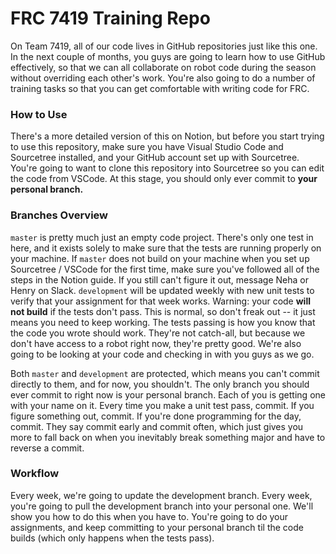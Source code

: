 # FRC 7419 Training Repo
On Team 7419, all of our code lives in GitHub repositories just like this one. In the next couple of months, you guys are going to learn how to use GitHub effectively, so that we can all collaborate on robot code during the season without overriding each other's work. You're also going to do a number of training tasks so that you can get comfortable with writing code for FRC. 

### How to Use
There's a more detailed version of this on Notion, but before you start trying to use this repository, make sure you have Visual Studio Code and Sourcetree installed, and your GitHub account set up with Sourcetree. You're going to want to clone this repository into Sourcetree so you can edit the code from VSCode. At this stage, you should only ever commit to **your personal branch.**

### Branches Overview
`master` is pretty much just an empty code project. There's only one test in here, and it exists solely to make sure that the tests are running properly on your machine. If `master` does not build on your machine when you set up Sourcetree / VSCode for the first time, make sure you've followed all of the steps in the Notion guide. If you still can't figure it out, message Neha or Henry on Slack.
`development` will be updated weekly with new unit tests to verify that your assignment for that week works. Warning: your code **will not build** if the tests don't pass. This is normal, so don't freak out -- it just means you need to keep working. The tests passing is how you know that the code you wrote should work. They're not catch-all, but because we don't have access to a robot right now, they're pretty good. We're also going to be looking at your code and checking in with you guys as we go.

Both `master` and `development` are protected, which means you can't commit directly to them, and for now, you shouldn't. The only branch you should ever commit to right now is your personal branch. Each of you is getting one with your name on it. Every time you make a unit test pass, commit. If you figure something out, commit. If you're done programming for the day, commit. They say commit early and commit often, which just gives you more to fall back on when you inevitably break something major and have to reverse a commit.

### Workflow

Every week, we're going to update the development branch. Every week, you're going to pull the development branch into your personal one. We'll show you how to do this when you have to. You're going to do your assignments, and keep committing to your personal branch til the code builds (which only happens when the tests pass). 
